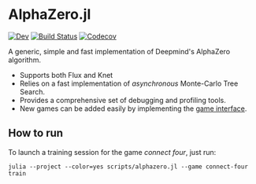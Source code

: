 # AlphaZero.jl

[![Dev](https://img.shields.io/badge/docs-dev-blue.svg)](https://jonathan-laurent.github.io/AlphaZero.jl/dev)
[![Build Status](https://travis-ci.com/jonathan-laurent/AlphaZero.jl.svg?branch=master)](https://travis-ci.com/jonathan-laurent/AlphaZero.jl)
[![Codecov](https://codecov.io/gh/jonathan-laurent/AlphaZero.jl/branch/master/graph/badge.svg)](https://codecov.io/gh/jonathan-laurent/AlphaZero.jl)

A generic, simple and fast implementation of Deepmind's AlphaZero algorithm.

* Supports both Flux and Knet
* Relies on a fast implementation of *asynchronous* Monte-Carlo Tree Search.
* Provides a comprehensive set of debugging and profiling tools.
* New games can be added easily by implementing the [game interface](https://jonathan-laurent.github.io/AlphaZero.jl/dev/game_interface/).

## How to run

To launch a training session for the game _connect four_, just run:

```ssh
julia --project --color=yes scripts/alphazero.jl --game connect-four train
```
